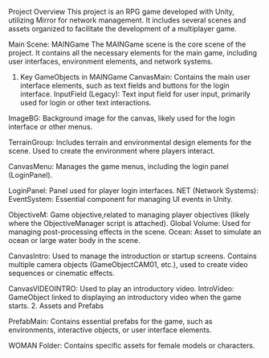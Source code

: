 Project Overview
This project is an RPG game developed with Unity, utilizing Mirror for network management. It includes several scenes and assets organized to facilitate the development of a multiplayer game.

Main Scene: MAINGame
The MAINGame scene is the core scene of the project. It contains all the necessary elements for the main game, including user interfaces, environment elements, and network systems.

1. Key GameObjects in MAINGame
CanvasMain:
Contains the main user interface elements, such as text fields and buttons for the login interface.
InputField (Legacy): Text input field for user input, primarily used for login or other text interactions.

ImageBG: Background image for the canvas, likely used for the login interface or other menus.

TerrainGroup:
Includes terrain and environmental design elements for the scene. Used to create the environment where players interact.

CanvasMenu:
Manages the game menus, including the login panel (LoginPanel).

LoginPanel: Panel used for player login interfaces.
NET (Network Systems):
EventSystem: Essential component for managing UI events in Unity.

ObjectiveM: Game objective,related to managing player objectives (likely where the ObjectiveManager script is attached).
Global Volume: Used for managing post-processing effects in the scene.
Ocean: Asset to simulate an ocean or large water body in the scene.

CanvasIntro:
Used to manage the introduction or startup screens.
Contains multiple camera objects (GameObjectCAM01, etc.), used to create video sequences or cinematic effects.

CanvasVIDEOINTRO:
Used to play an introductory video.
IntroVideo: GameObject linked to displaying an introductory video when the game starts.
2. Assets and Prefabs

PrefabMain:
Contains essential prefabs for the game, such as environments, interactive objects, or user interface elements.

WOMAN Folder:
Contains specific assets for female models or characters.
